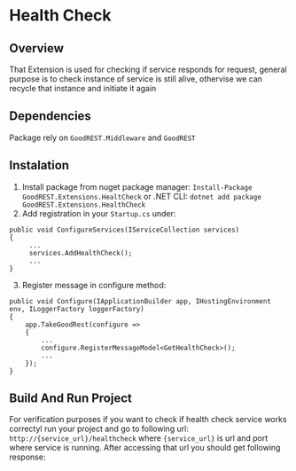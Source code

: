 # Health Check
## Overview 
That Extension is used for checking if service responds for request, general purpose is to check instance 
of service is still alive, othervise we can recycle that instance and initiate it again
## Dependencies 
Package rely on `GoodREST.Middleware` and `GoodREST`
## Instalation
1. Install package from nuget package manager: `Install-Package GoodREST.Extensions.HealtCheck` or .NET CLI: `dotnet add package GoodREST.Extensions.HealthCheck`
2. Add registration in your `Startup.cs` under:
```
public void ConfigureServices(IServiceCollection services)
{
     ...
     services.AddHealthCheck();
     ...
}
``` 
3. Register message in configure method:
```
public void Configure(IApplicationBuilder app, IHostingEnvironment env, ILoggerFactory loggerFactory)
{
    app.TakeGoodRest(configure =>
    {
        ...
        configure.RegisterMessageModel<GetHealthCheck>();
        ...
    });
}
```
## Build And Run Project
For verification purposes if you want to check if health check service works correctyl run your project and go to following url:
`http://{service_url}/healthcheck`  where `{service_url}` is url and port where service is running.
After accessing that url you should get following response:
```
```